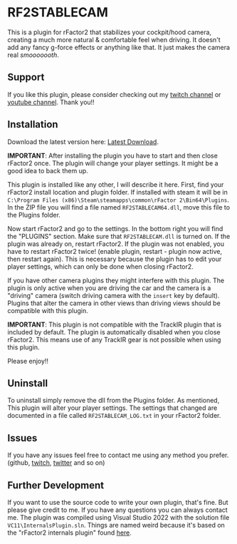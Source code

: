
# RF2STABLECAM

This is a plugin for rFactor2 that stabilizes your cockpit/hood camera, creating a much more natural & comfortable feel when driving. It doesn't add any fancy g-force effects or anything like that. It just makes the camera real *smooooooth*.

## Support

If you like this plugin, please consider checking out my [twitch channel](https://www.twitch.tv/helloimhana) or [youtube channel](https://www.youtube.com/channel/UCm-EKs1L3ujEjdz3OpqvS-A). Thank you!!

## Installation

Download the latest version here: [Latest Download](https://github.com/HanaMcHanaface/RF2STABLECAM/releases/download/V1.3/RF2STABLECAM64.V1.3.zip).

**IMPORTANT**: After installing the plugin you have to start and then close rFactor2 once. The plugin will change your player settings. It might be a good idea to back them up.

This plugin is installed like any other, I will describe it here. First, find your rFactor2 install location and plugin folder. If installed with steam it will be in `C:\Program Files (x86)\Steam\steamapps\common\rFactor 2\Bin64\Plugins`. In the ZIP file you will find a file named `RF2STABLECAM64.dll`, move this file to the Plugins folder.

Now start rFactor2 and go to the settings. In the bottom right you will find the "PLUGINS" section. Make sure that `RF2STABLECAM.dll` is turned on. If the plugin was already on, restart rFactor2. If the plugin was not enabled, you have to restart rFactor2 twice! (enable plugin, restart - plugin now active, then restart again). This is necessary because the plugin has to edit your player settings, which can only be done when closing rFactor2.

If you have other camera plugins they might interfere with this plugin. The plugin is only active when you are driving the car and the camera is a "driving" camera (switch driving camera with the `insert` key by default). Plugins that alter the camera in other views than driving views should be compatible with this plugin.

**IMPORTANT**: This plugin is not compatible with the TrackIR plugin that is included by default. The plugin is automatically disabled when you close rFactor2. This means use of any TrackIR gear is not possible when using this plugin.

Please enjoy!!

## Uninstall

To uninstall simply remove the dll from the Plugins folder. As mentioned, This plugin will alter your player settings. The settings that changed are documented in a file called `RF2STABLECAM_LOG.txt` in your rFactor2 folder.

## Issues

If you have any issues feel free to contact me using any method you prefer. (github, [twitch](https://www.twitch.tv/helloimhana), [twitter](https://twitter.com/HanaMcHanaface) and so on)

## Further Development

If you want to use the source code to write your own plugin, that's fine. But please give credit to me. If you have any questions you can always contact me. The plugin was compiled using Visual Studio 2022 with the solution file `VC11\InternalsPlugin.sln`. Things are named weird because it's based on the "rFactor2 internals plugin" found [here](https://www.studio-397.com/modding-resources/).

